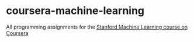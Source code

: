 # coursera-machine-learning
All programming assignments for the [Stanford Machine Learning course on Coursera](https://www.coursera.org/learn/machine-learning/home/info)
